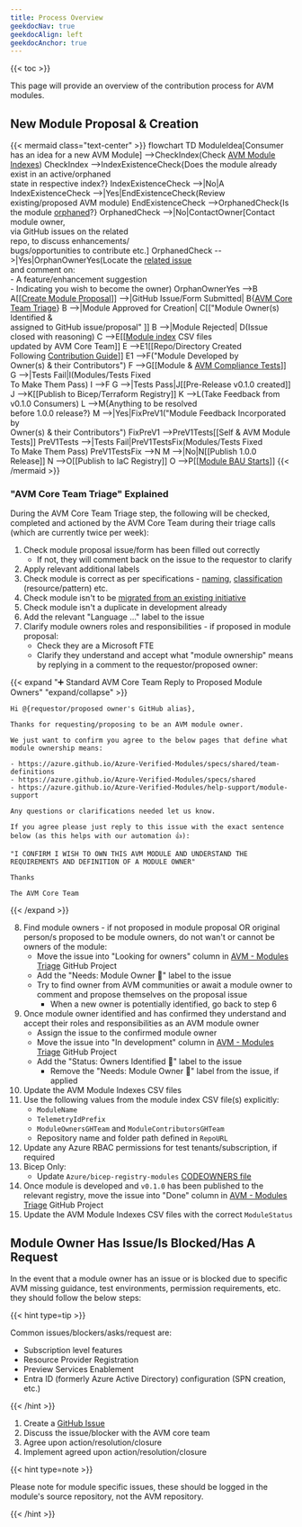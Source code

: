```yaml
---
title: Process Overview
geekdocNav: true
geekdocAlign: left
geekdocAnchor: true
---
```


{{< toc >}}

This page will provide an overview of the contribution process for AVM modules.

## New Module Proposal & Creation

{{< mermaid class="text-center" >}}
flowchart TD
    ModuleIdea[Consumer has an idea for a new AVM Module] -->CheckIndex(Check <a href='/Azure-Verified-Modules/indexes/'>AVM Module Indexes</a>)
    CheckIndex -->IndexExistenceCheck{Does the module already <br> exist in an active/orphaned <br> state in respective index?}
    IndexExistenceCheck -->|No|A
    IndexExistenceCheck -->|Yes|EndExistenceCheck(Review existing/proposed AVM module)
    EndExistenceCheck -->OrphanedCheck{Is the module <a href='/Azure-Verified-Modules/specs/shared/module-lifecycle/#orphaned-avm-modules'>orphaned</a>?}
    OrphanedCheck -->|No|ContactOwner[Contact module owner,<br> via GitHub issues on the related <br>repo, to discuss enhancements/<br>bugs/opportunities to contribute etc.]
    OrphanedCheck -->|Yes|OrphanOwnerYes(Locate the <a href='https://aka.ms/avm/orphanedmodules'>related issue</a> <br> and comment on:<br> - A feature/enhancement suggestion <br> - Indicating you wish to become the owner)
    OrphanOwnerYes -->B
    A[[<a href='https://aka.ms/avm/moduleproposal'>Create Module Proposal</a>]] -->|GitHub Issue/Form Submitted| B{<a href='/Azure-Verified-Modules/contributing/process/#avm-core-team-triage-explained'>AVM Core Team Triage</a>}
    B -->|Module Approved for Creation| C[["Module Owner(s) Identified  & <br> assigned to GitHub issue/proposal" ]]
    B -->|Module Rejected| D(Issue closed with reasoning)
    C -->E[[<a href='/Azure-Verified-Modules/indexes/'>Module index</a> CSV files <br> updated by AVM Core Team]]
    E -->E1[[Repo/Directory Created <br> Following <a href='/Azure-Verified-Modules/contributing/'>Contribution Guide</a>]]
    E1 -->F("Module Developed by <br> Owner(s) & their Contributors")
    F -->G[[Module & <a href='https://aka.ms/avm/snfr3'>AVM Compliance Tests</a>]]
    G -->|Tests Fail|I(Modules/Tests Fixed <br> To Make Them Pass)
    I -->F
    G -->|Tests Pass|J[[Pre-Release v0.1.0 created]]
    J -->K[[Publish to Bicep/Terraform Registry]]
    K -->L(Take Feedback from v0.1.0 Consumers)
    L -->M{Anything to be resolved <br> before 1.0.0 release?}
    M -->|Yes|FixPreV1("Module Feedback Incorporated by <br> Owner(s) & their Contributors")
    FixPreV1 -->PreV1Tests[[Self & AVM Module Tests]]
    PreV1Tests -->|Tests Fail|PreV1TestsFix(Modules/Tests Fixed <br> To Make Them Pass)
    PreV1TestsFix -->N
    M -->|No|N[[Publish 1.0.0 Release]]
    N -->O[[Publish to IaC Registry]]
    O -->P[[<a href='/Azure-Verified-Modules/help-support/module-support/'>Module BAU Starts</a>]]
{{< /mermaid >}}

### "AVM Core Team Triage" Explained

During the AVM Core Team Triage step, the following will be checked, completed and actioned by the AVM Core Team during their triage calls (which are currently twice per week):

1. Check module proposal issue/form has been filled out correctly
   - If not, they will comment back on the issue to the requestor to clarify
2. Apply relevant additional labels
3. Check module is correct as per specifications - [naming](/Azure-Verified-Modules/specs/shared/#id-rmnfr1---category-naming---module-naming), [classification](/Azure-Verified-Modules/specs/shared/module-classifications/) (resource/pattern) etc.
4. Check module isn't to be [migrated from an existing initiative](/Azure-Verified-Modules/faq/#what-is-happening-to-existing-initiatives-like-carml-and-tfvm)
5. Check module isn't a duplicate in development already
6. Add the relevant "Language ..." label to the issue
7. Clarify module owners roles and responsibilities - if proposed in module proposal:
   - Check they are a Microsoft FTE
   - Clarify they understand and accept what "module ownership" means by replying in a comment to the requestor/proposed owner:

{{< expand "➕ Standard AVM Core Team Reply to Proposed Module Owners" "expand/collapse" >}}
```text
Hi @{requestor/proposed owner's GitHub alias},

Thanks for requesting/proposing to be an AVM module owner.

We just want to confirm you agree to the below pages that define what module ownership means:

- https://azure.github.io/Azure-Verified-Modules/specs/shared/team-definitions
- https://azure.github.io/Azure-Verified-Modules/specs/shared
- https://azure.github.io/Azure-Verified-Modules/help-support/module-support

Any questions or clarifications needed let us know.

If you agree please just reply to this issue with the exact sentence below (as this helps with our automation 👍):

"I CONFIRM I WISH TO OWN THIS AVM MODULE AND UNDERSTAND THE REQUIREMENTS AND DEFINITION OF A MODULE OWNER"

Thanks

The AVM Core Team
```
{{< /expand >}}

8. Find module owners - if not proposed in module proposal OR original person/s proposed to be module owners, do not wan't or cannot be owners of the module:
   - Move the issue into "Looking for owners" column in [AVM - Modules Triage](https://aka.ms/avm/moduletriage) GitHub Project
   - Add the "Needs: Module Owner 📣" label to the issue
   - Try to find owner from AVM communities or await a module owner to comment and propose themselves on the proposal issue
     - When a new owner is potentially identified, go back to step 6
9. Once module owner identified and has confirmed they understand and accept their roles and responsibilities as an AVM module owner
   - Assign the issue to the confirmed module owner
   - Move the issue into "In development" column in [AVM - Modules Triage](https://aka.ms/avm/moduletriage) GitHub Project
   - Add the "Status: Owners Identified 🤘" label to the issue
     - Remove the "Needs: Module Owner 📣" label from the issue, if applied
10. Update the AVM Module Indexes CSV files
11. Use the following values from the module index CSV file(s) explicitly:
    - `ModuleName`
    - `TelemetryIdPrefix`
    - `ModuleOwnersGHTeam` and `ModuleContributorsGHTeam`
    - Repository name and folder path defined in `RepoURL`
12. Update any Azure RBAC permissions for test tenants/subscription, if required
13. Bicep Only:
    - Update `Azure/bicep-registry-modules` [CODEOWNERS file](https://github.com/Azure/bicep-registry-modules/blob/main/.github/CODEOWNERS)
14. Once module is developed and `v0.1.0` has been published to the relevant registry, move the issue into "Done" column in [AVM - Modules Triage](https://aka.ms/avm/moduletriage) GitHub Project
15. Update the AVM Module Indexes CSV files with the correct `ModuleStatus`

## Module Owner Has Issue/Is Blocked/Has A Request

In the event that a module owner has an issue or is blocked due to specific AVM missing guidance, test environments, permission requirements, etc. they should follow the below steps:

{{< hint type=tip >}}

Common issues/blockers/asks/request are:

- Subscription level features
- Resource Provider Registration
- Preview Services Enablement
- Entra ID (formerly Azure Active Directory) configuration (SPN creation, etc.)

{{< /hint >}}

1. Create a [GitHub Issue](https://github.com/Azure/Azure-Verified-Modules/issues/new/choose)
2. Discuss the issue/blocker with the AVM core team
3. Agree upon action/resolution/closure
4. Implement agreed upon action/resolution/closure

{{< hint type=note >}}

Please note for module specific issues, these should be logged in the module's source repository, not the AVM repository.

{{< /hint >}}
